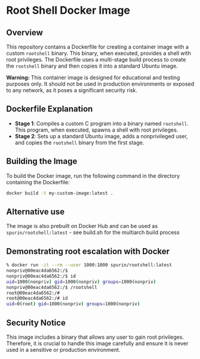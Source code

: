 # Root Shell Docker Image

## Overview

This repository contains a Dockerfile for creating a container image with a custom `rootshell` binary. This binary, when executed, provides a shell with root privileges. The Dockerfile uses a multi-stage build process to create the `rootshell` binary and then copies it into a standard Ubuntu image.

**Warning:** This container image is designed for educational and testing purposes only. It should not be used in production environments or exposed to any network, as it poses a significant security risk.

## Dockerfile Explanation

- **Stage 1**: Compiles a custom C program into a binary named `rootshell`. This program, when executed, spawns a shell with root privileges.
- **Stage 2**: Sets up a standard Ubuntu image, adds a nonprivileged user, and copies the `rootshell` binary from the first stage.

## Building the Image

To build the Docker image, run the following command in the directory containing the Dockerfile:

```sh
docker build -t my-custom-image:latest .
```

## Alternative use

The image is also prebuilt on Docker Hub and can be used as `spurin/rootshell:latest` - see build.sh for the multiarch build process

## Demonstrating root escalation with Docker

```sh
% docker run -it --rm --user 1000:1000 spurin/rootshell:latest
nonpriv@00eac4da6562:/$ 
nonpriv@00eac4da6562:/$ id
uid=1000(nonpriv) gid=1000(nonpriv) groups=1000(nonpriv)
nonpriv@00eac4da6562:/$ /rootshell
root@00eac4da6562:/#
root@00eac4da6562:/# id
uid=0(root) gid=1000(nonpriv) groups=1000(nonpriv)
```

## Security Notice

This image includes a binary that allows any user to gain root privileges. Therefore, it is crucial to handle this image carefully and ensure it is never used in a sensitive or production environment.
